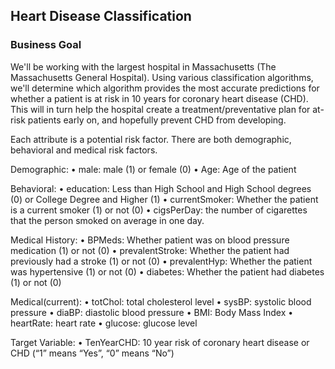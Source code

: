 ## Heart Disease Classification ##


### Business Goal ###

We'll be working with the largest hospital in Massachusetts (The Massachusetts General Hospital). Using various classification algorithms, we'll determine which algorithm provides the most accurate predictions for whether a patient is at risk in 10 years for coronary heart disease (CHD). This will in turn help the hospital create a treatment/preventative plan for at-risk patients early on, and hopefully prevent CHD from developing.





Each attribute is a potential risk factor. There are both demographic, behavioral and medical risk factors.

  Demographic:
• male: male (1) or female (0)
• Age: Age of the patient
  
  Behavioral:
• education: Less than High School and High School degrees (0) or College Degree and Higher (1)
• currentSmoker: Whether the patient is a current smoker (1) or not (0)
• cigsPerDay: the number of cigarettes that the person smoked on average in one day. 

  Medical History:
• BPMeds: Whether patient was on blood pressure medication (1) or not (0)
• prevalentStroke: Whether the patient had previously had a stroke (1) or not (0)
• prevalentHyp: Whether the patient was hypertensive (1) or not (0)
• diabetes: Whether the patient had diabetes (1) or not (0)
  
  Medical(current):
• totChol: total cholesterol level
• sysBP: systolic blood pressure
• diaBP: diastolic blood pressure
• BMI: Body Mass Index
• heartRate: heart rate
• glucose: glucose level
  
  Target Variable:
• TenYearCHD: 10 year risk of coronary heart disease or CHD (“1” means “Yes”, “0” means “No”)
